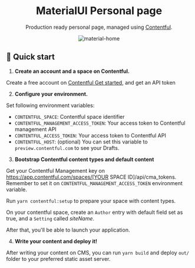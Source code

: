 
<h1 align="center">MaterialUI Personal page</h1>
<p align="center">Production ready personal page, managed using <a href="https://www.contentful.com">Contentful</a>.</p>
<p align="center"><img src="https://i.ibb.co/nQ3MsV2/material-home.png" alt="material-home" border="0"></p>

## 🚀 Quick start

1.  **Create an account and a space on Contentful.**

  Create a free account on [Contentful Get started](https://www.contentful.com/get-started/), and get an API token

2.  **Configure your environment.**

  Set following environment variables:
  - `CONTENTFUL_SPACE`: Contentful space identifier
  - `CONTENTFUL_MANAGEMENT_ACCESS_TOKEN`: Your access token to Contentful management API
  - `CONTENTFUL_ACCESS_TOKEN`: Your access token to Contentful API
  - `CONTENTFUL_HOST`: (optional) You can set this variable to `preview.contentful.com` to see your Drafts.

3.  **Bootstrap Contentful content types and default content**

  Get your Contentful Management key on https://app.contentful.com/spaces/[YOUR SPACE ID]/api/cma_tokens. Remember to set it on `CONTENTFUL_MANAGEMENT_ACCESS_TOKEN` environment variable.

  Run `yarn contentful:setup` to prepare your space with content types.

  On your contentful space, create an `Author` entry with default field set as true, and a `Setting` called _siteName_.

  After that, you'll be able to launch your application.

4.  **Write your content and deploy it!**

  After writing your content on CMS, you can run `yarn build` and deploy `out/` folder to your preferred static asset server.
